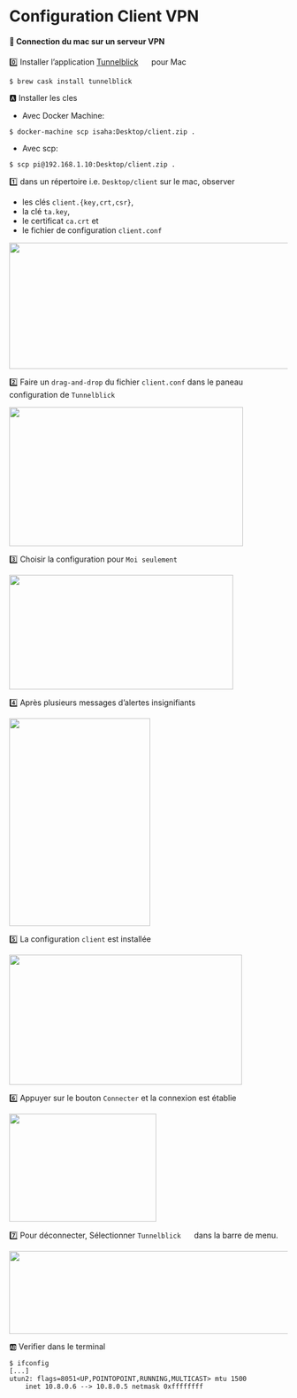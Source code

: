 # Configuration Client VPN

#### :apple: Connection du mac sur un serveur VPN

:zero: Installer l’application [Tunnelblick](https://tunnelblick.net/) <image src ="https://tunnelblick.net/common/tb-icon-64x64.v1.png" width="16" height="16"></image> pour Mac

```
$ brew cask install tunnelblick
```


:a: Installer les cles


* Avec Docker Machine: 

```
$ docker-machine scp isaha:Desktop/client.zip .
```

* Avec scp:

```
$ scp pi@192.168.1.10:Desktop/client.zip .
```
:one: dans un répertoire i.e. `Desktop/client` sur le mac, observer
* les clés `client.{key,crt,csr}`, 
* la clé `ta.key`,
* le certificat `ca.crt` et 
* le fichier de configuration `client.conf` 

<image src ="images/image001.png" width="561" height="228"></image>

:two: Faire un `drag-and-drop` du fichier `client.conf` dans le paneau configuration de `Tunnelblick`

<image src ="images/image002.png" width="423" height="251"></image>

:three: Choisir la configuration pour `Moi seulement`

<image src ="images/image003.png" width="405" height="207"></image>

:four: Après plusieurs messages d’alertes insignifiants

<image src ="images/image004.png" width="255" height="375"></image>

:five: La configuration `client` est installée

<image src ="images/image005.png" width="421" height="235"></image>

:six: Appuyer sur le bouton `Connecter` et la connexion est établie

<image src ="images/image006.png" width="266" height="195"></image>

:seven: Pour déconnecter, Sélectionner `Tunnelblick` <image src ="https://tunnelblick.net/common/tb-icon-64x64.v1.png" width="16" height="16"></image> dans la barre de menu.

<image src ="images/image007.png" width="530" height="150"></image>

:ab: Verifier dans le terminal

```
$ ifconfig
[...]
utun2: flags=8051<UP,POINTOPOINT,RUNNING,MULTICAST> mtu 1500
	inet 10.8.0.6 --> 10.8.0.5 netmask 0xffffffff 
```


